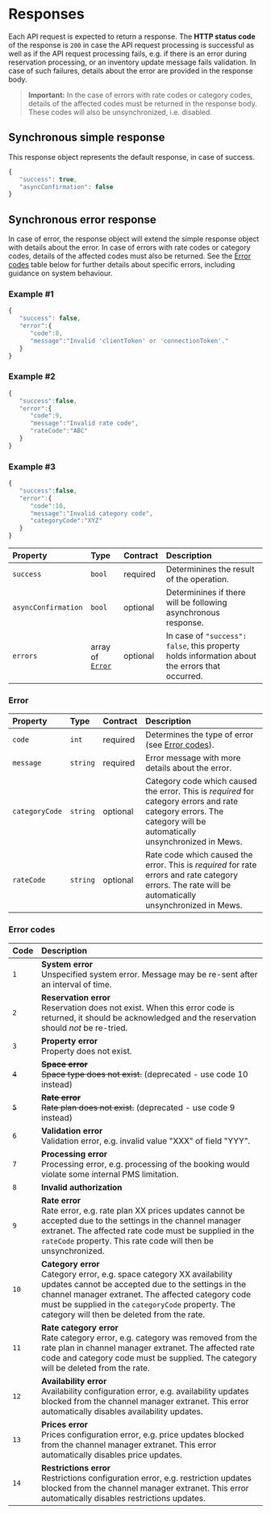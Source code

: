 # Responses

Each API request is expected to return a response. The **HTTP status code** of the response is `200` in case the API request processing is successful as well as if the API request processing fails, e.g. if there is an error during reservation processing, or an inventory update message fails validation.
In case of such failures, details about the error are provided in the response body.

> **Important:** In the case of errors with rate codes or category codes, details of the affected codes must be returned in the response body.
> These codes will also be unsynchronized, i.e. disabled.

## Synchronous simple response

This response object represents the default response, in case of success.

```javascript
{
   "success": true,
   "asyncConfirmation": false
}
```

## Synchronous error response

In case of error, the response object will extend the simple response object with details about the error.
In case of errors with rate codes or category codes, details of the affected codes must also be returned.
See the [Error codes](#error-codes) table below for further details about specific errors, including guidance on system behaviour.

### Example \#1

```javascript
{
   "success": false,
   "error":{
      "code":8,
      "message":"Invalid 'clientToken' or 'connectionToken'."
   }
}
```

### Example \#2

```javascript
{
   "success":false,
   "error":{
      "code":9,
      "message":"Invalid rate code",
      "rateCode":"ABC"
   }
}
```

### Example \#3

```javascript
{
   "success":false,
   "error":{
      "code":10,
      "message":"Invalid category code",
      "categoryCode":"XYZ"
   }
}
```

| Property | Type | Contract | Description |
| :-- | :-- | :-- | :-- |
| `success` | `bool` | required | Determinines the result of the operation. |
| `asyncConfirmation` | `bool` | optional | Determinines if there will be following asynchronous response. |
| `errors` | array of [`Error`](#error) | optional | In case of `"success": false`, this property holds information about the errors that occurred. |

### Error

| Property | Type | Contract | Description |
| :-- | :-- | :-- | :-- |
| `code` | `int` | required | Determines the type of error \(see [Error codes](#error-codes)\). |
| `message` | `string` | required | Error message with more details about the error. |
| `categoryCode` | `string` | optional | Category code which caused the error. This is _required_ for category errors and rate category errors. The category will be automatically unsynchronized in Mews. |
| `rateCode` | `string`  | optional | Rate code which caused the error. This is _required_ for rate errors and rate category errors. The rate will be automatically unsynchronized in Mews. |


### Error codes

| Code | Description |
| :-- | :-- |
| `1` | **System error**<br>Unspecified system error. Message may be re-sent after an interval of time. |
| `2` | **Reservation error**<br>Reservation does not exist. When this error code is returned, it should be acknowledged and the reservation should _not_ be re-tried. |
| `3` | **Property error**<br>Property does not exist. |
| ~~`4`~~ | ~~**Space error**<br>Space type does not exist.~~ (deprecated - use code 10 instead) |
| ~~`5`~~ | ~~**Rate error**<br>Rate plan does not exist.~~ (deprecated - use code 9 instead) |
| `6` | **Validation error**<br>Validation error, e.g. invalid value "XXX" of field "YYY". |
| `7` | **Processing error**<br>Processing error, e.g. processing of the booking would violate some internal PMS limitation. |
| `8` | **Invalid authorization** |
| `9` | **Rate error**<br>Rate error, e.g. rate plan XX prices updates cannot be accepted due to the settings in the channel manager extranet. The affected rate code must be supplied in the `rateCode` property. This rate code will then be unsynchronized. |
| `10` | **Category error**<br>Category error, e.g. space category XX availability updates cannot be accepted due to the settings in the channel manager extranet. The affected category code must be supplied in the `categoryCode` property. The category will then be deleted from the rate. | 
| `11` | **Rate category error**<br>Rate category error, e.g. category was removed from the rate plan in channel manager extranet. The affected rate code and category code must be supplied. The category will be deleted from the rate. |
| `12` | **Availability error**<br>Availability configuration error, e.g. availability updates blocked from the channel manager extranet. This error automatically disables availability updates. |
| `13` | **Prices error**<br>Prices configuration error, e.g. price updates blocked from the channel manager extranet. This error automatically disables price updates. |
| `14` | **Restrictions error**<br>Restrictions configuration error, e.g. restriction updates blocked from the channel manager extranet. This error automatically disables restrictions updates. |